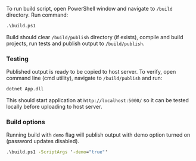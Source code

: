 To run build script, open PowerShell window and navigate to `/build` directory.
Run command:

```cmd
.\build.ps1
```

Build should clear `/build/publish` directory (if exists), compile and build projects, run tests 
and publish output to `/build/publish`.

### Testing
Published output is ready to be copied to host server. To verify, open command line (cmd utility), 
navigate to `/build/publish` and run:

```cmd
dotnet App.dll
```

This should start application at `http://localhost:5000/` so it can be tested locally
before uploading to host server.

### Build options
Running build with `demo` flag will publish output with demo option turned on 
(password updates disabled).

```cmd
.\build.ps1 -ScriptArgs '-demo="true"'
```